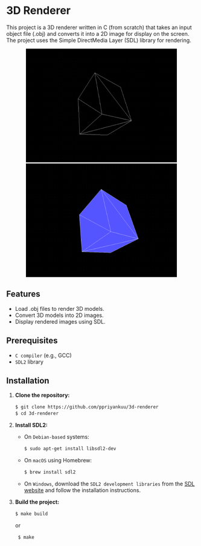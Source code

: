 # 3D Renderer

This project is a 3D renderer written in C (from scratch) that takes an input object file (.obj) and converts it into a 2D image for display on the screen. The project uses the Simple DirectMedia Layer (SDL) library for rendering.

<p align="center">
  <img src="./images/Screenshot_20240808_214706.png" alt="Image reference 01" width="400" height="300">
  <img src="./images/Screenshot_20240808_214749.png" alt="Image reference 02" width="400" height="300">
</p>

## Features

- Load .obj files to render 3D models.
- Convert 3D models into 2D images.
- Display rendered images using SDL.

## Prerequisites

- `C compiler` (e.g., GCC)
- `SDL2` library

## Installation

1. **Clone the repository:**
    ```sh
    $ git clone https://github.com/ppriyankuu/3d-renderer
    $ cd 3d-renderer
    ```

2. **Install SDL2:**

    - On `Debian-based` systems:
        ```sh
        $ sudo apt-get install libsdl2-dev
        ```

    - On `macOS` using Homebrew:
        ```sh
        $ brew install sdl2
        ```

    - On `Windows`, download the `SDL2 development libraries` from the [SDL website](https://www.libsdl.org/download-2.0.php) and follow the installation instructions.

3. **Build the project:**
    ```sh
    $ make build 
   ```
   or
   ```sh
    $ make
   ```
